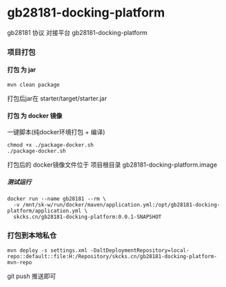 # gb28181-docking-platform

gb28181 协议 对接平台
gb28181-docking-platform


### 项目打包
#### 打包 为 jar
```shell
mvn clean package
```
打包后jar在 starter/target/starter.jar

#### 打包 为 docker 镜像
一键脚本(纯docker环境打包 + 编译)
```
chmod +x ./package-docker.sh
./package-docker.sh
```
打包后的 docker镜像文件位于 项目根目录 gb28181-docking-platform.image

##### 测试运行
```shell
docker run --name gb28181 --rm \
  -v /mnt/sk-w/run/docker/maven/application.yml:/opt/gb28181-docking-platform/application.yml \
  skcks.cn/gb28181-docking-platform:0.0.1-SNAPSHOT
```

### 打包到本地私仓
```shell
mvn deploy -s settings.xml -DaltDeploymentRepository=local-repo::default::file:H:/Repository/skcks.cn/gb28181-docking-platform-mvn-repo
```
git push 推送即可
